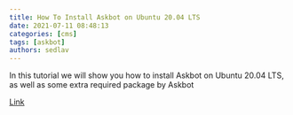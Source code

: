 ```yaml
---
title: How To Install Askbot on Ubuntu 20.04 LTS
date: 2021-07-11 08:48:13
categories: [cms]
tags: [askbot]
authors: sedlav
---
```


In this tutorial we will show you how to install Askbot on Ubuntu 20.04 LTS, as well as some extra required package by Askbot

[Link](https://idroot.us/install-askbot-ubuntu-20-04/)
